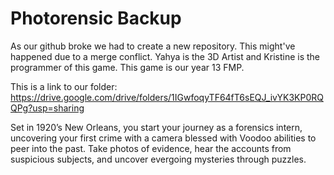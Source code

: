 # Photorensic Backup
 As our github broke we had to create a new repository. This might've happened due to a merge conflict. Yahya is the 3D Artist and Kristine is the programmer of this game. This game is our year 13 FMP. 

This is a link to our folder: https://drive.google.com/drive/folders/1IGwfoqyTF64fT6sEQJ_ivYK3KP0RQQPg?usp=sharing

Set in 1920’s New Orleans, you start your journey as a forensics intern, uncovering your first crime with a camera blessed with Voodoo abilities to peer into the past. Take photos of evidence, hear the accounts from suspicious subjects, and uncover evergoing mysteries through puzzles.

